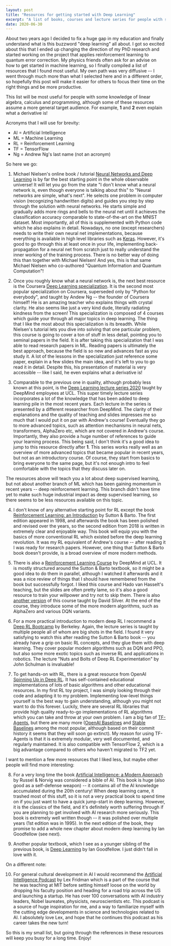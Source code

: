 ```yaml
---
layout: post
title: "Resources for getting started with Deep Learning"
excerpt: "A list of books, courses and lecture series for people with some knowledge of linear algebra, calculus and programming, although some of these resources assume a more general target audience."
date: 2020-06-30
---
```


About two years ago I decided to fix a huge gap in my education and finally understand what is this buzzword "deep learning" all about. I got so excited about this that I ended up changing the direction of my PhD research and started working on the project that applies reinforcement learning to quantum error correction. My physics friends often ask for an advise on how to get started in machine learning, so I finally compiled a list of resources that I found most useful. My own path was very diffusive -- I went through much more than what I selected here and in a different order, so hopefully this post will make it easier for others to focus their time on the right things and be more productive.

This list will be most useful for people with some knowledge of linear algebra, calculus and programming, although some of these resources assume a more general target audience. For example, **1** and **2** even explain what a derivative is!

Acronyms that I will use for brevity:

- AI = Artificial Intelligence
- ML = Machine Learning
- RL = Reinforcement Learning
- TF = TensorFlow
- Ng = Andrew Ng's last name (not an acronym)

So here we go:

1. Michael Nielsen's online book / tutorial [Neural Networks and Deep Learning](http://neuralnetworksanddeeplearning.com) is by far the best starting point in the whole observable universe! It will let you go from the state "I don't know what a neural network is, even though everyone is talking about this" to "Neural networks are simple, what's next". He selects one problem in computer vision (recognizing handwritten digits) and guides you step by step through the solution with neural networks. He starts simple and gradually adds more rings and bells to the neural net until it achieves the classification accuracy comparable to state-of-the-art on the MNIST dataset. Most importantly, all of this is supplemented with Python code which he also explains in detail. Nowadays, no one (except researchers) needs to write their own neural net implementations, because everything is available in high level libraries such as [Keras](https://keras.io/about/). However, it's good to go through this at least once in your life, implementing back-propagation for a neural net from scratch just to really understand the inner working of the training process. There is no better way of doing this than together with Michael Nielsen! And yes, this is that same Michael Nielsen who co-authored "Quantum Information and Quantum Computation"!

2. Once you roughly know what a neural network is, the next best resource is the Coursera [Deep Learning specialization](https://www.coursera.org/specializations/deep-learning). It is the second most popular specialization on Coursera, superseded only by "Python for everybody", and taught by Andew Ng -- the founder of Coursera himself! He is an amazing teacher who explains things with crystal clarity. He also seems like just a very kind dude, literally radiating kindness from the screen! This specialization is composed of 4 courses which guide your through all major topics in deep learning. The thing that I like the most about this specialization is its breadth. While Nielsen's tutorial lets you dive into solving that one particular problem, this course is going to cover a ton of stuff in less detail, pointing you to seminal papers in the field. It is after taking this specialization that I was able to read research papers in ML. Reading papers is ultimately the best approach, because the field is so new and advances fast as you study it. A lot of the lessons in the specialization just reference some paper,  explain in a few slides the main idea, and it's left to you to go read it in detail. Despite this, his presentation of material is very accessible -- like I said, he even explains what a derivative is!

3. Comparable to the previous one in quality, although probably less known at this point, is the [Deep Learning lecture series 2020](https://www.youtube.com/playlist?list=PLqYmG7hTraZCDxZ44o4p3N5Anz3lLRVZF) taught by DeepMind employees at UCL. This super timely lecture series incorporates a lot of the knowledge that has been added to deep learning pile in the most recent years. Each lecture in the series is presented by a different researcher from DeepMind. The clarity of their explanations and the quality of teaching and slides impresses me so much that I would put it on par with Andrew's  course! Eventually they go to more advanced topics, such as attention mechanisms in neural nets, transformers, AlphaZero etc, which are not covered in Andrew's course. Importantly, they also provide a huge number of references to guide your learning process. This being said, I don't think it's a good idea to jump to this resource directly after **1**. This series works really well as an overview of more advanced topics that became popular in recent years, but not as an introductory course. Of course, they start from basics to bring everyone to the same page, but it's not enough intro to feel comfortable with the topics that they discuss later on.

 The resources above will teach you a lot about deep supervised learning, but not about another branch of ML which has been gaining momentum in recent years -- deep reinforcement learning. This branch didn't have time yet to make such huge industrial impact as deep supervised learning, so there seems to be less resources available on this topic. 

4. I don't know of any alternative starting point for RL except the book [Reinforcement Learning: an Introduction](https://mitpress.mit.edu/books/reinforcement-learning-second-edition) by Sutton & Barto. The first edition appeared in 1998, and afterwards the book has been polished and revised over the years, so the second edition from 2018 is written in extremely clear and enjoyable way. This book will equip you with the basics of more conventional RL which existed before the deep learning revolution. It was my RL equivalent of Andrew's course -- after reading it I was ready for research papers. However, one thing that Sutton & Barto book doesn't provide, is a broad overview of more modern methods.

5. There is also a [Reinforcement Learning Course](https://www.youtube.com/playlist?list=PLqYmG7hTraZBKeNJ-JE_eyJHZ7XgBoAyb) by DeepMind at UCL. It is mostly structured around the Sutton & Barto textbook, so it might be a good idea to do them in parallel, although I watched it afterwards and it was a nice review of things that I should have remembered from the book but successfully forgot. I liked this course and Hado van Hasselt's teaching, but the slides are often  pretty lame, so it's also a good resource to train your willpower and try not to skip them. There is also [another version](https://www.youtube.com/playlist?list=PLqYmG7hTraZBiG_XpjnPrSNw-1XQaM_gB) of this course taught by David Silver. At the end of the course, they introduce some of the more modern algorithms, such as AlphaZero and various DQN variants. 
 
6. For a more practical introduction to modern deep RL I recommend a [Deep RL Bootcamp](https://sites.google.com/view/deep-rl-bootcamp/lectures) by Berkeley. Again, the lecture series is taught by multiple people all of whom are big shots in the field. I found it very satisfying to watch this after reading the Sutton & Barto book -- you already have a grip on basic RL concepts, and they glue them with deep learning. They cover popular modern algorithms such as DQN and PPO, but also some more exotic topics such as inverse RL and applications in robotics. The lecture "Nuts and Bolts of Deep RL Experimentation" by John Schulman is invaluable! 

7. To get hands-on with RL, there is a great resource from OpenAI [Spinning Up in Deep RL](https://spinningup.openai.com). It has self-contained educational implementations of lots of basic algorithms and other educational resources. In my first RL toy project, I was simply looking through their code and adapting it to my problem. Implementing low-level things yourself is the best way to gain understanding, although you might not want to do this forever. Luckily, there are several RL libraries that provide high quality ready-to-go implementations of RL algorithms which you can take and throw at your own problem. I am a big fan of [TF-Agents](https://github.com/tensorflow/agents), but there are many more ([OpenAI Baselines](https://github.com/openai/baselines) and [Stable Baselines](https://stable-baselines.readthedocs.io/en/master/) among the most popular, although based on their commit history it seems that they will soon go extinct). My reason for using TF-Agents is that it is extremely modular, very well documented, and regularly maintained. It is also compatible with TensorFlow 2, which is a big advantage compared to others who haven't migrated to TF2 yet. 

 I want to mention a few more resources that I liked less, but maybe other people will find more interesting:

8. For a very long time the book [Artificial Intelligence: a Modern Approach](http://aima.cs.berkeley.edu) by Russel & Norvig was considered a bible of AI. This book is huge (also good as a self-defense weapon) -- it contains all of the AI knowledge accumulated during the 20th century! When deep learning came, it trashed most of this stuff, so it is not a very practical book to spend time on if you just want to have a quick jump-start in deep learning. However, it is the classics of the field, and it's definitely worth suffering through if you are planning to get involved with AI research more seriously. This book is extremely well written though -- it was polished over multiple years (1st edition was in 1995). In the next edition of the book, they promise to add a whole new chapter about modern deep learning by Ian Goodfellow (see next).

9. Another popular textbook, which I see as a younger sibling of the previous book, is [Deep Learning](https://www.deeplearningbook.org) by Ian Goodfellow. I just didn't fall in love with it.

 On a different note:

10. For general cultural development in AI I would recommend the [Artificial Intelligence Podcast](https://www.youtube.com/playlist?list=PLrAXtmErZgOdP_8GztsuKi9nrraNbKKp4) by Lex Fridman which is a part of the course that he was teaching at MIT before setting himself loose on the world by dropping his faculty position and heading for a road trip across the US and launching a startup. He has over 100 conversations with AI industry leaders, Nobel laureates, physicists, neuroscientists etc. This podcast is a source of huge inspiration for me, and a way to familiarize myself with the cutting edge developments in science and technologies related to AI. I absolutely love Lex, and hope that he continues this podcast as his career takes the new turn!

So this is my small list, but going through the references in these resources will keep you busy for a long time. Enjoy!